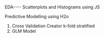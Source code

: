EDA----
Scatterplots and Histograms using JS

Predictive Modelling using H2o
1. Cross Validation Creator k-fold stratified
2. GLM Model

